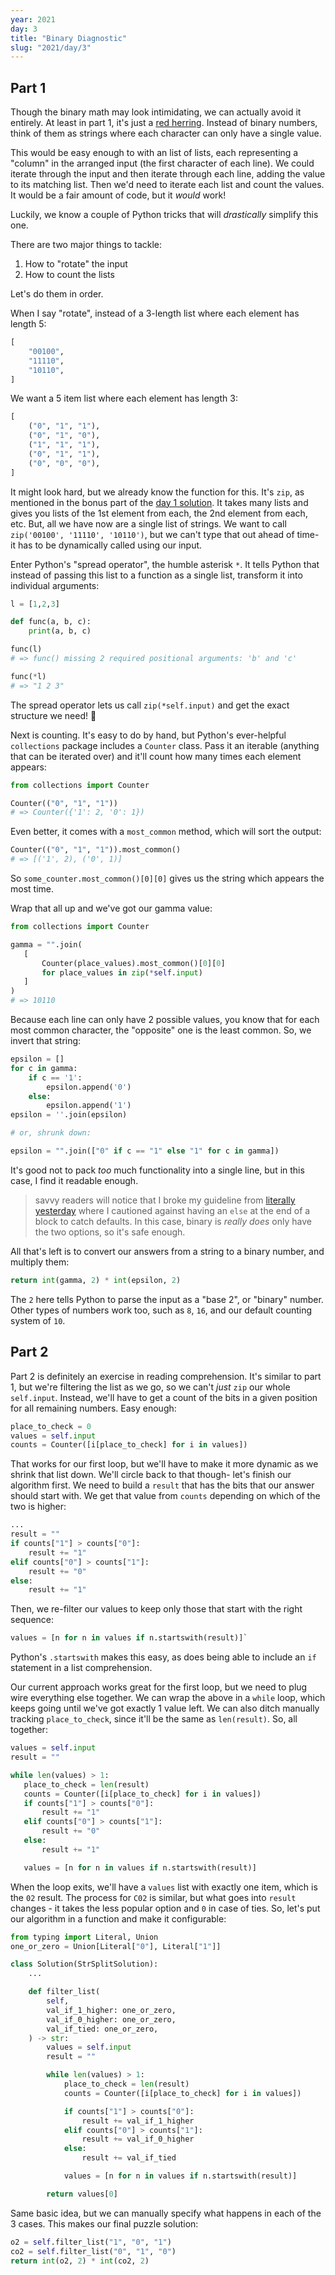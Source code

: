 ```yaml
---
year: 2021
day: 3
title: "Binary Diagnostic"
slug: "2021/day/3"
---
```


## Part 1

Though the binary math may look intimidating, we can actually avoid it entirely. At least in part 1, it's just a [red herring](https://en.wikipedia.org/wiki/Red_herring). Instead of binary numbers, think of them as strings where each character can only have a single value.

This would be easy enough to with an list of lists, each representing a "column" in the arranged input (the first character of each line). We could iterate through the input and then iterate through each line, adding the value to its matching list. Then we'd need to iterate each list and count the values. It would be a fair amount of code, but it _would_ work!

Luckily, we know a couple of Python tricks that will _drastically_ simplify this one.

There are two major things to tackle:

1. How to "rotate" the input
2. How to count the lists

Let's do them in order.

When I say "rotate", instead of a 3-length list where each element has length 5:

```py
[
    "00100",
    "11110",
    "10110",
]
```

We want a 5 item list where each element has length 3:

```py
[
    ("0", "1", "1"),
    ("0", "1", "0"),
    ("1", "1", "1"),
    ("0", "1", "1"),
    ("0", "0", "0"),
]
```

It might look hard, but we already know the function for this. It's `zip`, as mentioned in the bonus part of the [day 1 solution](https://github.com/xavdid/advent-of-code/tree/main/solutions/2021/day_01#part-2). It takes many lists and gives you lists of the 1st element from each, the 2nd element from each, etc. But, all we have now are a single list of strings. We want to call `zip('00100', '11110', '10110')`, but we can't type that out ahead of time- it has to be dynamically called using our input.

Enter Python's "spread operator", the humble asterisk `*`. It tells Python that instead of passing this list to a function as a single list, transform it into individual arguments:

```py
l = [1,2,3]

def func(a, b, c):
    print(a, b, c)

func(l)
# => func() missing 2 required positional arguments: 'b' and 'c'

func(*l)
# => "1 2 3"
```

The spread operator lets us call `zip(*self.input)` and get the exact structure we need! :tada:

Next is counting. It's easy to do by hand, but Python's ever-helpful `collections` package includes a `Counter` class. Pass it an iterable (anything that can be iterated over) and it'll count how many times each element appears:

```py
from collections import Counter

Counter(("0", "1", "1"))
# => Counter({'1': 2, '0': 1})
```

Even better, it comes with a `most_common` method, which will sort the output:

```py
Counter(("0", "1", "1")).most_common()
# => [('1', 2), ('0', 1)]
```

So `some_counter.most_common()[0][0]` gives us the string which appears the most time.

Wrap that all up and we've got our gamma value:

```py
from collections import Counter

gamma = "".join(
   [
       Counter(place_values).most_common()[0][0]
       for place_values in zip(*self.input)
   ]
)
# => 10110
```

Because each line can only have 2 possible values, you know that for each most common character, the "opposite" one is the least common. So, we invert that string:

```py
epsilon = []
for c in gamma:
    if c == '1':
        epsilon.append('0')
    else:
        epsilon.append('1')
epsilon = ''.join(epsilon)

# or, shrunk down:

epsilon = "".join(["0" if c == "1" else "1" for c in gamma])
```

It's good not to pack _too_ much functionality into a single line, but in this case, I find it readable enough.

> savvy readers will notice that I broke my guideline from [literally yesterday](https://github.com/xavdid/advent-of-code/tree/main/solutions/2021/day_02) where I cautioned against having an `else` at the end of a block to catch defaults. In this case, binary is _really does_ only have the two options, so it's safe enough.

All that's left is to convert our answers from a string to a binary number, and multiply them:

```py
return int(gamma, 2) * int(epsilon, 2)
```

The `2` here tells Python to parse the input as a "base 2", or "binary" number. Other types of numbers work too, such as `8`, `16`, and our default counting system of `10`.

## Part 2

Part 2 is definitely an exercise in reading comprehension. It's similar to part 1, but we're filtering the list as we go, so we can't _just_ `zip` our whole `self.input`. Instead, we'll have to get a count of the bits in a given position for all remaining numbers. Easy enough:

```py
place_to_check = 0
values = self.input
counts = Counter([i[place_to_check] for i in values])
```

That works for our first loop, but we'll have to make it more dynamic as we shrink that list down. We'll circle back to that though- let's finish our algorithm first. We need to build a `result` that has the bits that our answer should start with. We get that value from `counts` depending on which of the two is higher:

```py
...
result = ""
if counts["1"] > counts["0"]:
    result += "1"
elif counts["0"] > counts["1"]:
    result += "0"
else:
    result += "1"
```

Then, we re-filter our values to keep only those that start with the right sequence:

```py
values = [n for n in values if n.startswith(result)]`
```

Python's `.startswith` makes this easy, as does being able to include an `if` statement in a list comprehension.

Our current approach works great for the first loop, but we need to plug wire everything else together. We can wrap the above in a `while` loop, which keeps going until we've got exactly 1 value left. We can also ditch manually tracking `place_to_check`, since it'll be the same as `len(result)`. So, all together:

```py
values = self.input
result = ""

while len(values) > 1:
   place_to_check = len(result)
   counts = Counter([i[place_to_check] for i in values])
   if counts["1"] > counts["0"]:
       result += "1"
   elif counts["0"] > counts["1"]:
       result += "0"
   else:
       result += "1"

   values = [n for n in values if n.startswith(result)]
```

When the loop exits, we'll have a `values` list with exactly one item, which is the `02` result. The process for `C02` is similar, but what goes into `result` changes - it takes the less popular option and `0` in case of ties. So, let's put our algorithm in a function and make it configurable:

```py
from typing import Literal, Union
one_or_zero = Union[Literal["0"], Literal["1"]]

class Solution(StrSplitSolution):
    ...

    def filter_list(
        self,
        val_if_1_higher: one_or_zero,
        val_if_0_higher: one_or_zero,
        val_if_tied: one_or_zero,
    ) -> str:
        values = self.input
        result = ""

        while len(values) > 1:
            place_to_check = len(result)
            counts = Counter([i[place_to_check] for i in values])

            if counts["1"] > counts["0"]:
                result += val_if_1_higher
            elif counts["0"] > counts["1"]:
                result += val_if_0_higher
            else:
                result += val_if_tied

            values = [n for n in values if n.startswith(result)]

        return values[0]
```

Same basic idea, but we can manually specify what happens in each of the 3 cases. This makes our final puzzle solution:

```py
o2 = self.filter_list("1", "0", "1")
co2 = self.filter_list("0", "1", "0")
return int(o2, 2) * int(co2, 2)
```
